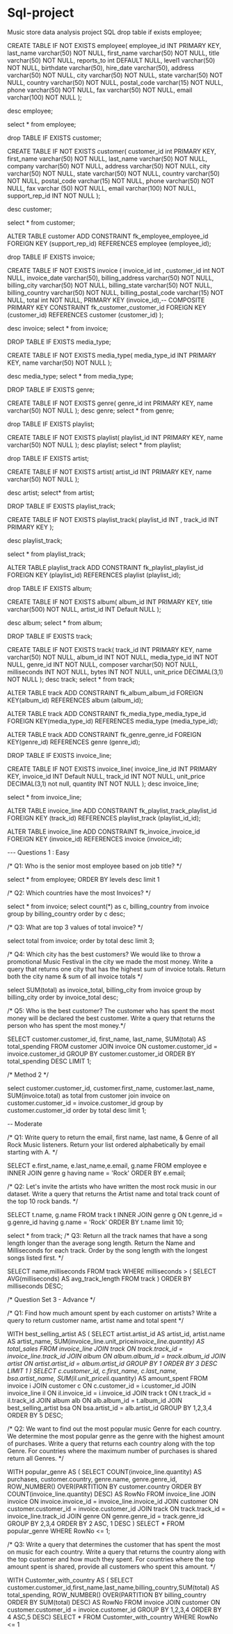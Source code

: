 # Sql-project
Music store data analysis project SQL
drop table if exists employee;

CREATE TABLE IF NOT EXISTS employee(
employee_id INT PRIMARY KEY,
last_name varchar(50) NOT NULL,
first_name varchar(50) NOT NULL,
title varchar(50) NOT NULL,
reports_to int DEFAULT NULL,
level1 varchar(50) NOT NULL,
birthdate varchar(50),
hire_date varchar(50),
address varchar(50) NOT NULL,
city varchar(50) NOT NULL,
state varchar(50) NOT NULL,
country varchar(50) NOT NULL,
postal_code varchar(15) NOT NULL,
phone varchar(50) NOT NULL,
fax varchar(50) NOT NULL,
email varchar(100) NOT NULL
);

desc employee;

select * from employee;

drop TABLE IF EXISTS customer;

CREATE TABLE IF NOT EXISTS customer(
customer_id int PRIMARY KEY,
first_name varchar(50) NOT NULL,
last_name varchar(50) NOT NULL,
company varchar(50) NOT NULL,
address varchar(50) NOT NULL,
city varchar(50) NOT NULL,
state varchar(50) NOT NULL,
country varchar(50) NOT NULL,
postal_code varchar(15) NOT NULL,
phone varchar(50) NOT NULL,
fax varchar (50) NOT NULL,
email varchar(100) NOT NULL,
support_rep_id INT NOT NULL
);

desc customer;

select * from customer;

ALTER TABLE customer
ADD CONSTRAINT fk_employee_employee_id
FOREIGN KEY (support_rep_id)
REFERENCES employee (employee_id);

drop TABLE IF EXISTS invoice;

CREATE TABLE IF NOT EXISTS invoice (
invoice_id int ,
customer_id int NOT NULL,
invoice_date varchar(50),
billing_address varchar(50) NOT NULL,
billing_city varchar(50) NOT NULL,
billing_state varchar(50) NOT NULL,
billing_country varchar(50) NOT NULL,
billing_postal_code varchar(15) NOT NULL,
total int NOT NULL,
PRIMARY KEY (invoice_id),-- COMPOSITE PRIMARY KEY
CONSTRAINT fk_customer_customer_id FOREIGN KEY (customer_id) REFERENCES customer (customer_id)
);


desc invoice;
select * from invoice;


DROP TABLE IF EXISTS media_type;


CREATE TABLE IF NOT EXISTS media_type(
media_type_id INT PRIMARY KEY,
name varchar(50) NOT NULL
);

desc media_type;
select * from media_type;

DROP TABLE IF EXISTS genre;

CREATE TABLE IF NOT EXISTS genre(
genre_id int PRIMARY KEY,
name varchar(50) NOT NULL
);
desc genre;
select * from genre;

drop TABLE IF EXISTS playlist;

CREATE TABLE IF NOT EXISTS playlist(
playlist_id INT PRIMARY KEY,
name varchar(50) NOT NULL
);
desc playlist;
select * from playlist;

drop TABLE IF EXISTS artist;

CREATE TABLE IF NOT EXISTS artist(
artist_id INT PRIMARY KEY,
name varchar(50) NOT NULL
);

desc artist;
select* from artist;

DROP TABLE IF EXISTS playlist_track;

CREATE TABLE IF NOT EXISTS playlist_track(
playlist_id INT ,
track_id INT PRIMARY KEY
);

desc playlist_track;

select * from playlist_track;


ALTER TABLE playlist_track
ADD CONSTRAINT fk_playlist_playlist_id
FOREIGN KEY (playlist_id)
REFERENCES playlist (playlist_id);



drop TABLE IF EXISTS album;

CREATE TABLE IF NOT EXISTS album(
album_id INT PRIMARY KEY,
title varchar(500) NOT NULL,
artist_id INT Default NULL
);

desc album;
select * from album;



DROP TABLE IF EXISTS track;


CREATE TABLE IF NOT EXISTS track(
track_id INT PRIMARY KEY,
name varchar(50) NOT NULL,
album_id INT NOT NULL,
media_type_id INT NOT NULL,
genre_id INT NOT NULL,
composer varchar(50) NOT NULL,
milliseconds INT NOT NULL,
bytes INT NOT NULL,
unit_price DECIMAL(3,1) NOT NULL
);
desc track;
select * from track;

ALTER TABLE track
ADD CONSTRAINT fk_album_album_id
FOREIGN KEY(album_id)
REFERENCES album (album_id);

ALTER TABLE track
ADD CONSTRAINT fk_media_type_media_type_id
FOREIGN KEY(media_type_id)
REFERENCES media_type (media_type_id);

ALTER TABLE track
ADD CONSTRAINT fk_genre_genre_id
FOREIGN KEY(genre_id)
REFERENCES genre (genre_id);


DROP TABLE IF EXISTS invoice_line;


CREATE TABLE IF NOT EXISTS invoice_line(
invoice_line_id INT PRIMARY KEY,
invoice_id INT Default NULL,
track_id INT NOT NULL,
unit_price DECIMAL(3,1) not null,
quantity INT NOT NULL
);
desc invoice_line;

select * from invoice_line;


ALTER TABLE invoice_line
ADD CONSTRAINT fk_playlist_track_playlist_id
FOREIGN KEY (track_id)
REFERENCES playlist_track (playlist_id_id);

ALTER TABLE invoice_line
ADD CONSTRAINT fk_invoice_invoice_id
FOREIGN KEY (invoice_id)
REFERENCES invoice (invoice_id);

--- Questions 1 : Easy


/* Q1: Who is the senior most employee based on job title? */

select * from employee;
ORDER BY levels desc
limit 1

/* Q2: Which countries have the most Invoices? */

select * from invoice;
select count(*) as c, billing_country from invoice
group by billing_country
order by c desc;

/* Q3: What are top 3 values of total invoice? */

select total from invoice;
order by total desc
limit 3;

/* Q4: Which city has the best customers? We would like to throw a promotional Music Festival in the city we made the most money. 
Write a query that returns one city that has the highest sum of invoice totals. 
Return both the city name & sum of all invoice totals */

select SUM(total) as invoice_total, billing_city from invoice
group by billing_city
order by invoice_total desc;

/* Q5: Who is the best customer? The customer who has spent the most money will be declared the best customer. 
Write a query that returns the person who has spent the most money.*/

SELECT customer.customer_id, first_name, last_name, SUM(total) AS total_spending
FROM customer
JOIN invoice ON customer.customer_id = invoice.customer_id
GROUP BY customer.customer_id
ORDER BY total_spending DESC
LIMIT 1;

/*   Method 2  */

select customer.customer_id, customer.first_name, customer.last_name, SUM(invoice.total) as total
from customer
join invoice on customer.customer_id = invoice.customer_id
group by customer.customer_id
order by total desc
limit 1;


-- Moderate

/* Q1: Write query to return the email, first name, last name, & Genre of all Rock Music listeners. 
Return your list ordered alphabetically by email starting with A. */

SELECT 
    e.first_name, e.last_name,e.email,
    g.name
FROM employee e
INNER JOIN genre g
having name = 'Rock'
ORDER BY e.email;

/* Q2: Let's invite the artists who have written the most rock music in our dataset. 
Write a query that returns the Artist name and total track count of the top 10 rock bands. */

SELECT 
    t.name,
    g.name
FROM track t
INNER JOIN genre g
ON t.genre_id = g.genre_id
having g.name = 'Rock'
ORDER BY t.name
limit 10;

select * from track;
/* Q3: Return all the track names that have a song length longer than the average song length. 
Return the Name and Milliseconds for each track. Order by the song length with the longest songs listed first. */

SELECT name,milliseconds FROM track
WHERE milliseconds > (
	SELECT AVG(milliseconds) AS avg_track_length
	FROM track )
ORDER BY milliseconds DESC;


/* Question Set 3 - Advance */

/* Q1: Find how much amount spent by each customer on artists? 
Write a query to return customer name, artist name and total spent */

WITH best_selling_artist AS (
	SELECT artist.artist_id AS artist_id, artist.name AS artist_name, SUM(invoice_line.unit_price*invoice_line.quantity) AS total_sales
	FROM invoice_line
	JOIN track ON track.track_id = invoice_line.track_id
	JOIN album ON album.album_id = track.album_id
	JOIN artist ON artist.artist_id = album.artist_id
	GROUP BY 1
	ORDER BY 3 DESC
	LIMIT 1
)
SELECT c.customer_id, c.first_name, c.last_name, bsa.artist_name, SUM(il.unit_price*il.quantity) AS amount_spent
FROM invoice i
JOIN customer c ON c.customer_id = i.customer_id
JOIN invoice_line il ON il.invoice_id = i.invoice_id
JOIN track t ON t.track_id = il.track_id
JOIN album alb ON alb.album_id = t.album_id
JOIN best_selling_artist bsa ON bsa.artist_id = alb.artist_id
GROUP BY 1,2,3,4
ORDER BY 5 DESC;



/* Q2: We want to find out the most popular music Genre for each country. We determine the most popular genre as the genre 
with the highest amount of purchases. Write a query that returns each country along with the top Genre. For countries where 
the maximum number of purchases is shared return all Genres. */

WITH popular_genre AS 
(
    SELECT COUNT(invoice_line.quantity) AS purchases, customer.country, genre.name, genre.genre_id, 
	ROW_NUMBER() OVER(PARTITION BY customer.country ORDER BY COUNT(invoice_line.quantity) DESC) AS RowNo 
    FROM invoice_line 
	JOIN invoice ON invoice.invoice_id = invoice_line.invoice_id
	JOIN customer ON customer.customer_id = invoice.customer_id
	JOIN track ON track.track_id = invoice_line.track_id
	JOIN genre ON genre.genre_id = track.genre_id
	GROUP BY 2,3,4
	ORDER BY 2 ASC, 1 DESC
)
SELECT * FROM popular_genre WHERE RowNo <= 1;



/* Q3: Write a query that determines the customer that has spent the most on music for each country. 
Write a query that returns the country along with the top customer and how much they spent. 
For countries where the top amount spent is shared, provide all customers who spent this amount. */


WITH Customter_with_country AS (
		SELECT customer.customer_id,first_name,last_name,billing_country,SUM(total) AS total_spending,
	    ROW_NUMBER() OVER(PARTITION BY billing_country ORDER BY SUM(total) DESC) AS RowNo 
		FROM invoice
		JOIN customer ON customer.customer_id = invoice.customer_id
		GROUP BY 1,2,3,4
		ORDER BY 4 ASC,5 DESC)
SELECT * FROM Customter_with_country WHERE RowNo <= 1

